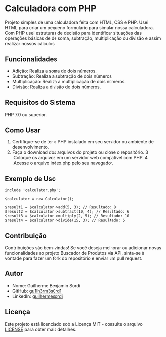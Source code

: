 # Calculadora com PHP

Projeto simples de uma calculadora feita com HTML, CSS e PHP.
Usei HTML para criar um pequeno formulário para simular nossa calculadora. Com PHP usei estruturas de decisão para identificar situações das operações básicas de de soma, subtração, multiplicação ou divisão e assim realizar nossos cálculos.

## Funcionalidades

- Adição: Realiza a soma de dois números.
- Subtração: Realiza a subtração de dois números.
- Multiplicação: Realiza a multiplicação de dois números.
- Divisão: Realiza a divisão de dois números.

## Requisitos do Sistema

PHP 7.0 ou superior.

## Como Usar

1. Certifique-se de ter o PHP instalado em seu servidor ou ambiente de desenvolvimento.
2. Faça o download dos arquivos do projeto ou clone o repositório.
3 .Coloque os arquivos em um servidor web compatível com PHP.
4 .Acesse o arquivo index.php pelo seu navegador.

## Exemplo de Uso

    include 'calculator.php';

    $calculator = new Calculator();

    $result1 = $calculator->add(5, 3); // Resultado: 8
    $result2 = $calculator->subtract(10, 4); // Resultado: 6
    $result3 = $calculator->multiply(2, 5); // Resultado: 10
    $result4 = $calculator->divide(15, 3); // Resultado: 5

## Contribuição

Contribuições são bem-vindas! Se você deseja melhorar ou adicionar novas funcionalidades ao projeto Buscador de Produtos via API, sinta-se à vontade para fazer um fork do repositório e enviar um pull request.

## Autor

- Nome: Guilherme Benjamin Sordi
- GitHub: [gu1lh3rm3s0rd1](https://github.com/gu1lh3rm3s0rd1)
- LinkedIn: [guilhermesordi](https://www.linkedin.com/in/guilherme-sordi-33ab06233/)

## Licença

Este projeto está licenciado sob a Licença MIT - consulte o arquivo [LICENSE](LICENSE) para obter mais detalhes.

